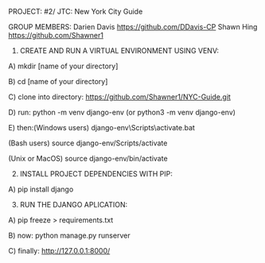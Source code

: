 PROJECT: #2/ JTC: New York City Guide

GROUP MEMBERS: Darien Davis https://github.com/DDavis-CP
               Shawn Hing https://github.com/Shawner1

1. CREATE AND RUN A VIRTUAL ENVIRONMENT USING VENV: 

A) mkdir [name of your directory]

B) cd [name of your directory]

C) clone into directory: https://github.com/Shawner1/NYC-Guide.git 

D) run: python -m venv django-env (or python3 -m venv django-env)

E) then:(Windows users) django-env\Scripts\activate.bat 
   
   (Bash users) source django-env/Scripts/activate
   
   (Unix or MacOS) source django-env/bin/activate

2. INSTALL PROJECT DEPENDENCIES WITH PIP:           

A) pip install django

3. RUN THE DJANGO APLICATION:                       

A) pip freeze > requirements.txt

B) now: python manage.py runserver

C) finally: http://127.0.0.1:8000/

                                          










